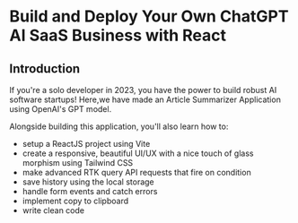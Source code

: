 # Build and Deploy Your Own ChatGPT AI SaaS Business with React

## Introduction
If you're a solo developer in 2023, you have the power to build robust AI software startups! Here,we have made an Article Summarizer Application using OpenAI's GPT model.
 
Alongside building this application, you'll also learn how to:
- setup a ReactJS project using Vite
- create a responsive, beautiful UI/UX with a nice touch of glass morphism using Tailwind CSS
- make advanced RTK query API requests that fire on condition
- save history using the local storage
- handle form events and catch errors
- implement copy to clipboard
- write clean code